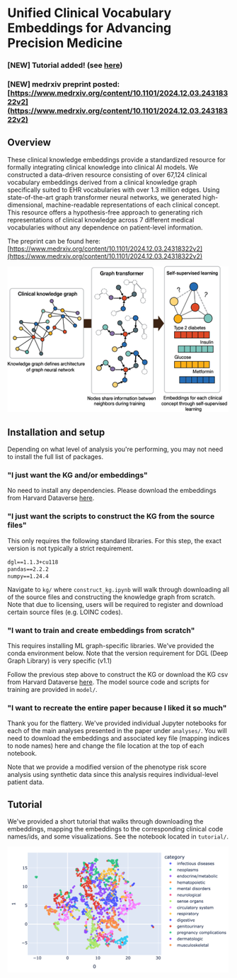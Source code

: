 # Unified Clinical Vocabulary Embeddings for Advancing Precision Medicine

### [NEW] Tutorial added! (see [here](#tutorial))
### [NEW] medrxiv preprint posted: [https://www.medrxiv.org/content/10.1101/2024.12.03.24318322v2](https://www.medrxiv.org/content/10.1101/2024.12.03.24318322v2)

## Overview

These clinical knowledge embeddings provide a standardized resource for 
formally integrating clinical knowledge into clinical AI models. 
We constructed a data-driven resource consisting of over 67,124 clinical vocabulary embeddings 
derived from a clinical knowledge graph specifically suited to EHR vocabularies with over 1.3 million edges. 
Using state-of-the-art graph transformer neural networks, we generated high-dimensional, machine-readable representations 
of each clinical concept. This resource offers a hypothesis-free approach to generating rich representations of clinical
 knowledge across 7 different medical vocabularies without any dependence on patient-level information. 

The preprint can be found here: [https://www.medrxiv.org/content/10.1101/2024.12.03.24318322v2](https://www.medrxiv.org/content/10.1101/2024.12.03.24318322v2) 

<img src="img/github_img_1.png" alt="overview" width="500"/>

## Installation and setup

Depending on what level of analysis you're performing, you may not need to install the full list of packages.

### "I just want the KG and/or embeddings"
No need to install any dependencies. Please download the embeddings from Harvard Dataverse [here](https://dataverse.harvard.edu/dataset.xhtml?persistentId=doi:10.7910/DVN/Z6H1A8).

### "I just want the scripts to construct the KG from the source files"

This only requires the following standard libraries. For this step, the exact version is not typically a strict requirement. 

```
dgl==1.1.3+cu118
pandas==2.2.2
numpy==1.24.4
```

Navigate to `kg/` where `construct_kg.ipynb` will walk through downloading all of the source files and constructing the knowledge graph from scratch. Note that due to licensing, users will be required to register and download certain source files (e.g. LOINC codes). 

### "I want to train and create embeddings from scratch"

This requires installing ML graph-specific libraries. We've provided the conda environment below. Note that the version requirement for DGL (Deep Graph Library) is very specific (v1.1)

Follow the previous step above to construct the KG or download the KG csv from Harvard Dataverse [here](https://dataverse.harvard.edu/dataset.xhtml?persistentId=doi:10.7910/DVN/Z6H1A8). The model source code and scripts for training are provided in `model/`.

### "I want to recreate the entire paper because I liked it so much"

Thank you for the flattery. We've provided individual Jupyter notebooks for each of the main analyses presented in the paper under `analyses/`. You will need to download the embeddings and associated key file (mapping indices to node names) here and change the file location at the top of each notebook.

Note that we provide a modified version of the phenotype risk score analysis using synthetic data since this analysis requires individual-level patient data. 

<h2 id="tutorial">Tutorial </h2>

We've provided a short tutorial that walks through downloading the embeddings, mapping the embeddings to the corresponding clinical code names/ids, and some visualizations. See the notebook located in `tutorial/`. 

<img src="img/umap.png" alt="overview" width="500"/>
